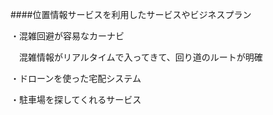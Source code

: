 ####位置情報サービスを利用したサービスやビジネスプラン

・混雑回避が容易なカーナビ

　混雑情報がリアルタイムで入ってきて、回り道のルートが明確

・ドローンを使った宅配システム

・駐車場を探してくれるサービス
